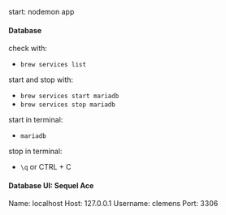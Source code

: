 start: nodemon app

#### Database
check with: 
- `brew services list`

start and stop with:
- `brew services start mariadb`
- `brew services stop mariadb`

start in terminal:
- `mariadb`

stop in terminal:
- `\q` or CTRL + C

#### Database UI: Sequel Ace
Name: localhost
Host: 127.0.0.1
Username: clemens
Port: 3306